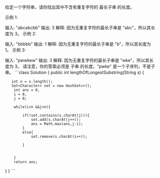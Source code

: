 给定一个字符串，请你找出其中不含有重复字符的 最长子串 的长度。

示例 1:

输入: "abcabcbb"
输出: 3 
解释: 因为无重复字符的最长子串是 "abc"，所以其长度为 3。
示例 2:

输入: "bbbbb"
输出: 1
解释: 因为无重复字符的最长子串是 "b"，所以其长度为 1。
示例 3:

输入: "pwwkew"
输出: 3
解释: 因为无重复字符的最长子串是 "wke"，所以其长度为 3。
     请注意，你的答案必须是 子串 的长度，"pwke" 是一个子序列，不是子串。
     ```class Solution {
    public int lengthOfLongestSubstring(String s) {
        
       int n = s.length();
       Set<Character> set = new HashSet<>();
        int ans = 0,
        i = 0,
        j = 0;
    
        while(i<n &&j<n){
            
            if(!set.contains(s.charAt(j))){
                set.add(s.charAt(j++));
                ans = Math.max(ans,j-i);
            }
            else{
                set.remove(s.charAt(i++));
                
            }
            
            
        }
        return ans;
    
}
}
     ```